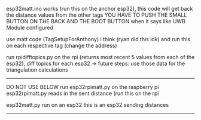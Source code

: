 

esp32matt.ino works (run this on the anchor esp32), this code will get back the distance values from the other tags YOU HAVE TO PUSH THE SMALL BUTTON ON THE BACK AND THE BOOT BUTTON when it says like UWB Module configured

use matt code (TagSetupForAnthony) i think (ryan did this idk) and run this on each respective tag (change the address)


run rpidifftopics.py on the rpi (returns most recent 5 values from each of the esp32), diff topics for each esp32
-> future steps: use those data for the triangulation calculations













______
DO NOT USE BELOW
run esp32rpimatt.py on the raspberry pi
esp32rpimatt.py reads in the sent distance (run this on the rpi

esp32matt.py run on an esp32 this is an esp32 sending distances 



_______
